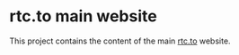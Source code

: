 # rtc.to main website

This project contains the content of the main [rtc.to][rtc.to] website.



[rtc.to]: https://rtc.to


